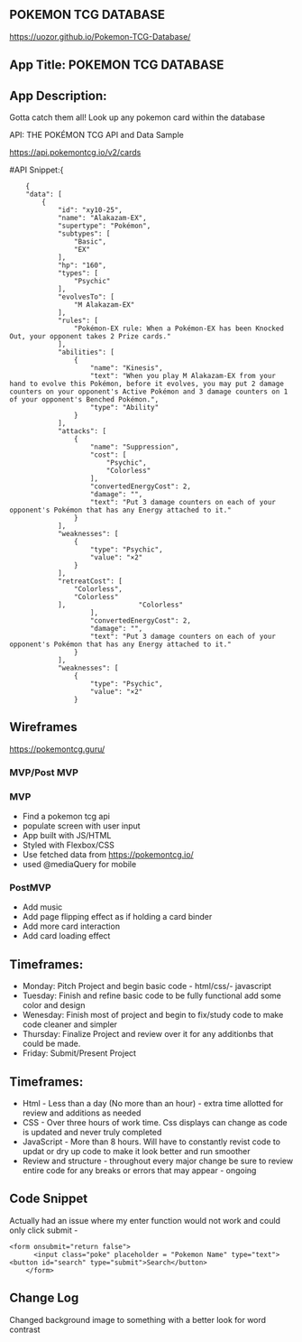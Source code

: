 ## POKEMON TCG DATABASE
https://uozor.github.io/Pokemon-TCG-Database/


## App Title: POKEMON TCG DATABASE 

## App Description: 
Gotta catch them all! Look up any pokemon card within the database

API: THE POKÉMON TCG API and Data Sample

https://api.pokemontcg.io/v2/cards 
     
#API Snippet:{
    
```
    {
    "data": [
        {
            "id": "xy10-25",
            "name": "Alakazam-EX",
            "supertype": "Pokémon",
            "subtypes": [
                "Basic",
                "EX"
            ],
            "hp": "160",
            "types": [
                "Psychic"
            ],
            "evolvesTo": [
                "M Alakazam-EX"
            ],
            "rules": [
                "Pokémon-EX rule: When a Pokémon-EX has been Knocked Out, your opponent takes 2 Prize cards."
            ],
            "abilities": [
                {
                    "name": "Kinesis",
                    "text": "When you play M Alakazam-EX from your hand to evolve this Pokémon, before it evolves, you may put 2 damage counters on your opponent's Active Pokémon and 3 damage counters on 1 of your opponent's Benched Pokémon.",
                    "type": "Ability"
                }
            ],
            "attacks": [
                {
                    "name": "Suppression",
                    "cost": [
                        "Psychic",
                        "Colorless"
                    ],
                    "convertedEnergyCost": 2,
                    "damage": "",
                    "text": "Put 3 damage counters on each of your opponent's Pokémon that has any Energy attached to it."
                }
            ],
            "weaknesses": [
                {
                    "type": "Psychic",
                    "value": "×2"
                }
            ],
            "retreatCost": [
                "Colorless",
                "Colorless"
            ],                  "Colorless"
                    ],
                    "convertedEnergyCost": 2,
                    "damage": "",
                    "text": "Put 3 damage counters on each of your opponent's Pokémon that has any Energy attached to it."
                }
            ],
            "weaknesses": [
                {
                    "type": "Psychic",
                    "value": "×2"
                }
```

## Wireframes

https://pokemontcg.guru/

### MVP/Post MVP

### MVP

- Find a pokemon tcg api
- populate screen with user input
- App built with JS/HTML
- Styled with Flexbox/CSS
- Use fetched data from https://pokemontcg.io/
- used @mediaQuery for mobile 

### PostMVP

- Add music
- Add page flipping effect as if holding a card binder
- Add more card interaction
- Add card loading effect

## Timeframes:

- Monday: Pitch Project and begin basic code - html/css/- javascript
- Tuesday: Finish and refine basic code to be fully functional  add some color and design
- Wenesday: Finish most of project and begin to fix/study code to make code cleaner and simpler
- Thursday: Finalize Project and review over it for any additionbs that could be made.
- Friday: Submit/Present Project



## Timeframes:

- Html - Less than a day (No more than an hour) - extra time allotted for review and additions as needed
- CSS - Over three hours of work time. Css displays can change as code is updated and never truly completed
- JavaScript - More than 8 hours. Will have to constantly revist code to updat or dry up code to make it look better and run smoother
- Review and structure - throughout every major change be sure to review entire code for any breaks or errors that may appear - ongoing

## Code Snippet
Actually had an issue where my enter function would not work and could only click submit -

```
<form onsubmit="return false">
      <input class="poke" placeholder = "Pokemon Name" type="text"><button id="search" type="submit">Search</button>
    </form>
```
## Change Log

Changed background image to something with a better look for word contrast

